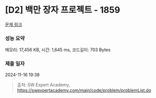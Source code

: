 # [D2] 백만 장자 프로젝트 - 1859 

[문제 링크](https://swexpertacademy.com/main/code/problem/problemDetail.do?contestProbId=AV5LrsUaDxcDFAXc) 

### 성능 요약

메모리: 17,456 KB, 시간: 1,645 ms, 코드길이: 703 Bytes

### 제출 일자

2024-11-16 19:38



> 출처: SW Expert Academy, https://swexpertacademy.com/main/code/problem/problemList.do